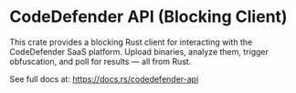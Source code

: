 # CodeDefender API (Blocking Client)

This crate provides a blocking Rust client for interacting with the CodeDefender SaaS platform. Upload binaries, analyze them, trigger obfuscation, and poll for results — all from Rust.

See full docs at: https://docs.rs/codedefender-api